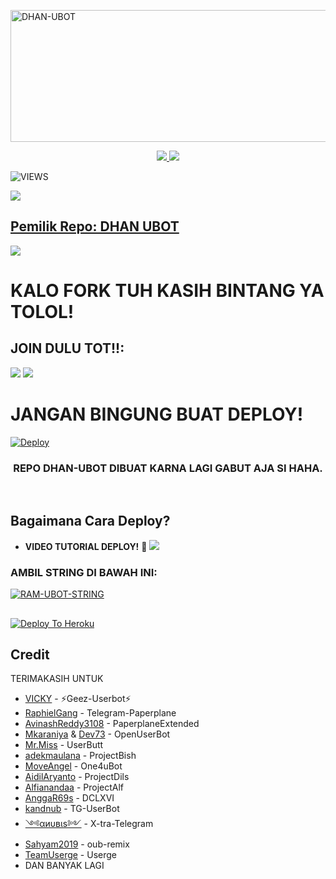 <a href="https://www.instagram.com/ramadhan472=nametag"><img src="https://images.cooltext.com/5534445.png" width="516" height="211" alt="  DHAN-UBOT" /></a>

<p align="center">
  <a href="https://github.com/ramadhan73/DHAN-UBOT/fork">
    <img src="https://img.shields.io/github/forks/ramadhan73/DHAN-UBOT?label=Fork&style=social">
    
  </a>
  <a href="https://github.com/ramadhan73/DHAN-UBOT">
    <img src="https://img.shields.io/github/stars/ramadhan73/DHAN-UBOT?style=social">
  </a>
</p>  

![VIEWS](https://komarev.com/ghpvc/?username=ramadhan73)

<a href="https://t.me/fuckinglovesex"><img src="https://img.shields.io/badge/KODE%20PENILAIAN-A+-blue.svg?style=for-the-badge&logo=Factor.">

## Pemilik Repo: DHAN UBOT
[<img src="https://media0.giphy.com/media/ya4eevXU490Iw/giphy.gif">](https://t.me/gksukaribettt)
##
##
# KALO FORK TUH KASIH BINTANG YA TOLOL!


## JOIN DULU TOT!!:

<a href="https://t.me/fuckinglovesex"><img src="https://img.shields.io/badge/Channel-%20DhanUbot-black.svg?style=for-the-badge&logo=Telegram"></a>
<a href="https://t.me/fuckinglovesex"><img src="https://img.shields.io/badge/Join-calon%20penyanyi-purple.svg?style=for-the-badge&logo=Telegram"></a>
##

# JANGAN BINGUNG BUAT DEPLOY!
[![Deploy](https://telegra.ph/file/66c02f7a372068dea7d90.jpg)](https://t.me/fuckinglovesex)


<h3 align="center">REPO DHAN-UBOT DIBUAT KARNA LAGI GABUT AJA SI HAHA.</h3>
<p align="center">&nbsp;</p>




## Bagaimana Cara Deploy?


* **VIDEO TUTORIAL DEPLOY!** 🔧
[<img src=https://telegra.ph/file/66c02f7a372068dea7d90.jpg>](https://t.me/fuckinglovesex)

### AMBIL STRING DI BAWAH INI:

 [![RAM-UBOT-STRING](https://replit.com/badge/github/@ramadhan73/RAM-UBOT)](https://replit.com/@ramadhani892/RAM-UBOT-STRING)



##
##
##

[![Deploy To Heroku](https://www.herokucdn.com/deploy/button.svg)](https://heroku.com/deploy?template=https://github.com/ramadhan73/DHAN-UBOT) 
<br>
</p>

## Credit
TERIMAKASIH UNTUK

*   [VICKY](https://github.com/vckyou) - ⚡Geez-Userbot⚡
*   [RaphielGang](https://github.com/RaphielGang) - Telegram-Paperplane
*   [AvinashReddy3108](https://github.com/AvinashReddy3108) - PaperplaneExtended
*   [Mkaraniya](https://github.com/mkaraniya) & [Dev73](https://github.com/Devp73) - OpenUserBot
*   [Mr.Miss](https://github.com/keselekpermen69) - UserButt
*   [adekmaulana](https://github.com/adekmaulana) - ProjectBish
*   [MoveAngel](https://github.com/MoveAngel) - One4uBot
*   [AidilAryanto](https://github.com/aidilaryanto) - ProjectDils 
*   [Alfianandaa](https://github.com/alfianandaa/ProjectAlf) - ProjectAlf
*   [AnggaR69s](https://github.com/GengKapak/DCLXVI) - DCLXVI
*   [kandnub](https://github.com/kandnub) - TG-UserBot
*   [༺αиυвιѕ༻](https://github.com/Dark-Princ3) - X-tra-Telegram
*   [Sahyam2019](https://github.com/sahyam2019/oub-remix) - oub-remix
*   [TeamUserge](https://github.com/UsergeTeam/Userge) - Userge
*   DAN BANYAK LAGI 
